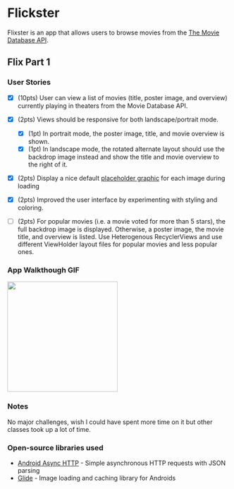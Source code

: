 # Flickster

Flixster is an app that allows users to browse movies from the [The Movie Database API](http://docs.themoviedb.apiary.io/#).


## Flix Part 1

### User Stories

- [x] (10pts) User can view a list of movies (title, poster image, and overview) currently playing in theaters from the Movie Database API.

- [x] (2pts) Views should be responsive for both landscape/portrait mode.
   - [x] (1pt) In portrait mode, the poster image, title, and movie overview is shown.
   - [x] (1pt) In landscape mode, the rotated alternate layout should use the backdrop image instead and show the title and movie overview to the right of it.

- [x] (2pts) Display a nice default [placeholder graphic](https://guides.codepath.org/android/Displaying-Images-with-the-Glide-Library#advanced-usage) for each image during loading
- [x] (2pts) Improved the user interface by experimenting with styling and coloring.
- [ ] (2pts) For popular movies (i.e. a movie voted for more than 5 stars), the full backdrop image is displayed. Otherwise, a poster image, the movie title, and overview is listed. Use Heterogenous RecyclerViews and use different ViewHolder layout files for popular movies and less popular ones.

### App Walkthough GIF

<img src="https://github.com/StepowskiEric/Flickster/blob/main/walkthru.gif" width=250><br>

### Notes
No major challenges, wish I could have spent more time on it but other classes took up a lot of time.

### Open-source libraries used

- [Android Async HTTP](https://github.com/codepath/CPAsyncHttpClient) - Simple asynchronous HTTP requests with JSON parsing
- [Glide](https://github.com/bumptech/glide) - Image loading and caching library for Androids
